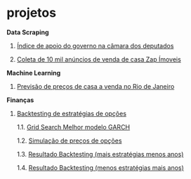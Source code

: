 # projetos

**Data Scraping**

  1. [Índice de apoio do governo na câmara dos deputados](DataScraping/Governismo%20Camara)
  
  2. [Coleta de 10 mil anúncios de venda de casa Zap Ímoveis](/DataScraping/Zap%20Imoveis)

**Machine Learning**

  1. [Previsão de preços de casa a venda no Rio de Janeiro](MachineLearning/Zap%20Imoveis)

**Finanças**

  1. [Backtesting de estratégias de opções](Finanças)
   
      1.1. [Grid Search Melhor modelo GARCH](/Finanças/Grid%20search%20Garch)

      1.2. [Simulação de preços de opções](Gerando%20Dados%20para%20o%20Backtesting)
      
      1.3. [Resultado Backtesting (mais estratégias menos anos)](Finanças/backtesting)

      1.4. [Resultado Backtesting (menos estratégias mais anos)](backtesting%20varios%20anos)

